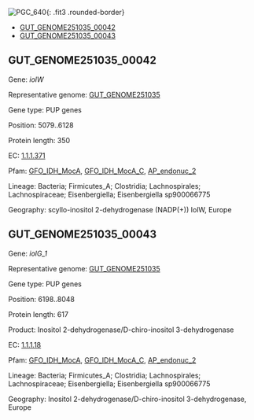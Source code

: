 ![PGC_640](../static/images/Clusters_figure/PGC_640.jpg){: .fit3 .rounded-border}

<ul id="myTab" class="nav nav-tabs">
  <li class="active">
        <a href="#tab1" data-toggle="tab">GUT_GENOME251035_00042</a>
  </li>
<li><a href="#tab2" data-toggle="tab">GUT_GENOME251035_00043</a></li>
</ul>

<div id="myTabContent" class="tab-content">
  <div class="tab-pane fade in active" id="tab1">

<h2 id="GUT_GENOME251035_00042">GUT_GENOME251035_00042</h2>
<p>Gene: <em>iolW</em>
<p>Representative genome: <a href="https://www.ebi.ac.uk/metagenomics/genomes/MGYG-HGUT-03702">GUT_GENOME251035</a></p>
<p>Gene type: PUP genes</p>
<p>Position: 5079..6128</p>
<p>Protein length: 350</p>
<p>EC: <a href="https://www.brenda-enzymes.org/enzyme.php?ecno=1.1.1.371">1.1.1.371</a></p>
<p>Pfam: <a href="http://pfam.xfam.org/family/GFO_IDH_MocA">GFO_IDH_MocA</a>, <a href="http://pfam.xfam.org/family/GFO_IDH_MocA_C">GFO_IDH_MocA_C</a>, <a href="http://pfam.xfam.org/family/AP_endonuc_2">AP_endonuc_2</a></p>
<p>Lineage: Bacteria; Firmicutes_A; Clostridia; Lachnospirales; Lachnospiraceae; Eisenbergiella; Eisenbergiella sp900066775</p>
<p>Geography: scyllo-inositol 2-dehydrogenase (NADP(+)) IolW, Europe</p>
  </div>

  <div class="tab-pane fade" id="tab2">

<h2 id="GUT_GENOME251035_00043">GUT_GENOME251035_00043</h2>
<p>Gene: <em>iolG_1</em></p>
<p>Representative genome: <a href="https://www.ebi.ac.uk/metagenomics/genomes/MGYG-HGUT-03702">GUT_GENOME251035</a></p>
<p>Gene type: PUP genes</p>
<p>Position: 6198..8048</p>
<p>Protein length: 617</p>
<p>Product: Inositol 2-dehydrogenase/D-chiro-inositol 3-dehydrogenase</p>
<p>EC: <a href="https://www.brenda-enzymes.org/enzyme.php?ecno=1.1.1.18">1.1.1.18</a></p>
<p>Pfam: <a href="http://pfam.xfam.org/family/GFO_IDH_MocA">GFO_IDH_MocA</a>, <a href="http://pfam.xfam.org/family/GFO_IDH_MocA_C">GFO_IDH_MocA_C</a>, <a href="http://pfam.xfam.org/family/AP_endonuc_2">AP_endonuc_2</a></p>
<p>Lineage: Bacteria; Firmicutes_A; Clostridia; Lachnospirales; Lachnospiraceae; Eisenbergiella; Eisenbergiella sp900066775</p>
<p>Geography: Inositol 2-dehydrogenase/D-chiro-inositol 3-dehydrogenase, Europe</p>

  </div>
</div>
